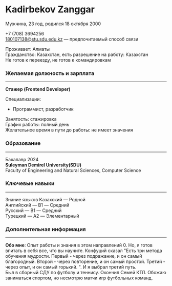 # Kadirbekov Zanggar

Мужчина, 23 год, родился 18 октября 2000

+7 (708) 3694256<br/>
<180107138@stu.sdu.edu.kz> — предпочитаемый способ связи

Проживает: Алматы<br/>
Гражданство: Казахстан, есть разрешение на работу: Казахстан<br/>
Не готов к переезду, не готов к командировкам

### Желаемая должность и зарплата

---
**Стажер (Frontend Developer)**

Специализации:<br/>

- Программист, разработчик

Занятость: стажировка<br/>
График работы: полный день<br/>
Желательное время в пути до работы: не имеет значения

### Образование<br/>

---
Бакалавр
2024    <br/>     **Suleyman Demirel University(SDU)**<br/>
             Faculty of Engineering and Natural Sciences, Computer Science

### Ключевые навыки<br/>

---
Знание языков Казахский — Родной<br>
Английский — B1 — Средний<br>
Русский — B1 — Средний<br>
Турецкий — A2 — Элементарный<br>

### Дополнительная информация

---
**Обо мне**: Опыт работы и знания в этом направлений 0. Но, я готов впитать в себя все, что вы научите. Конфуций сказал "Есть три метода обучения мудрости. Первый - через подражание, и он самый благородный. Второй - через повторение, и он самый простой. Третий - через опыт, и он самый горький. ". И я выбрал третий путь.<br>
Был в сборный СДУ по футболу и теннису. Окончил Семей КТЛ. Обожаю заниматься спортом, но несмотрю матчи игр футбольных команд.
